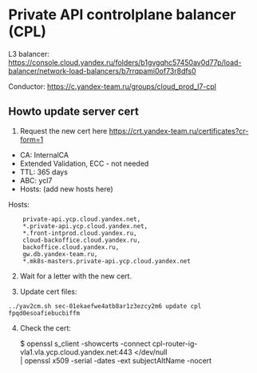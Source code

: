 # Private API controlplane balancer (CPL)

L3 balancer: https://console.cloud.yandex.ru/folders/b1gvgqhc57450av0d77p/load-balancer/network-load-balancers/b7rrqpami0of73r8dfs0

Conductor: https://c.yandex-team.ru/groups/cloud_prod_l7-cpl

## Howto update server cert

1) Request the new cert here https://crt.yandex-team.ru/certificates?cr-form=1

 - CA: InternalCA
 - Extended Validation, ECC - not needed
 - TTL: 365 days
 - ABC: ycl7
 - Hosts: (add new hosts here)

Hosts:

```
    private-api.ycp.cloud.yandex.net,
    *.private-api.ycp.cloud.yandex.net,
    *.front-intprod.cloud.yandex.ru,
    cloud-backoffice.cloud.yandex.ru,
    backoffice.cloud.yandex.ru,
    gw.db.yandex-team.ru,
    *.mk8s-masters.private-api.ycp.cloud.yandex.net
```

2) Wait for a letter with the new cert.

3) Update cert files:

```
../yav2cm.sh sec-01ekaefwe4atb8ar1z3ezcy2m6 update cpl fpqd0esoafiebucbiffm
```

4) Check the cert:

    $ openssl s_client -showcerts -connect cpl-router-ig-vla1.vla.ycp.cloud.yandex.net:443 </dev/null \
      | openssl x509 -serial -dates -ext subjectAltName -nocert
